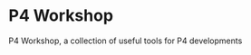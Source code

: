 P4 Workshop
========================================

P4 Workshop, a collection of useful tools for P4 developments
